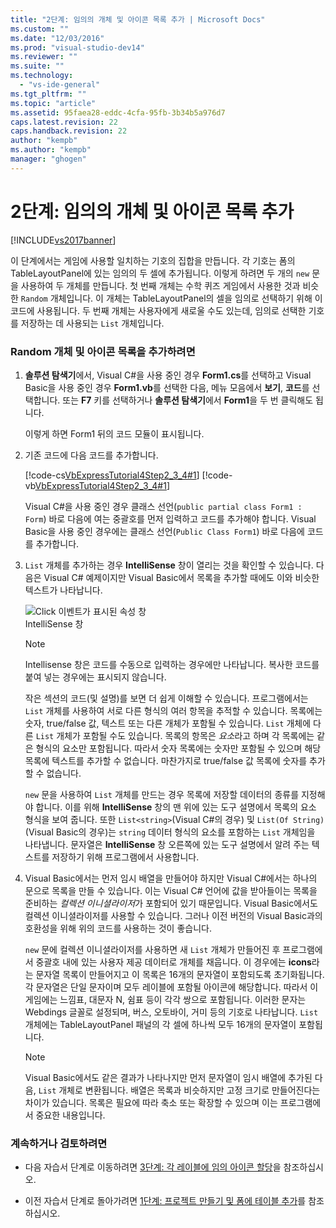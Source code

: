 ```yaml
---
title: "2단계: 임의의 개체 및 아이콘 목록 추가 | Microsoft Docs"
ms.custom: ""
ms.date: "12/03/2016"
ms.prod: "visual-studio-dev14"
ms.reviewer: ""
ms.suite: ""
ms.technology: 
  - "vs-ide-general"
ms.tgt_pltfrm: ""
ms.topic: "article"
ms.assetid: 95faea28-eddc-4cfa-95fb-3b34b5a976d7
caps.latest.revision: 22
caps.handback.revision: 22
author: "kempb"
ms.author: "kempb"
manager: "ghogen"
---
```

# 2단계: 임의의 개체 및 아이콘 목록 추가
[!INCLUDE[vs2017banner](../code-quality/includes/vs2017banner.md)]

이 단계에서는 게임에 사용할 일치하는 기호의 집합을 만듭니다.  각 기호는 폼의 TableLayoutPanel에 있는 임의의 두 셀에 추가됩니다.  이렇게 하려면 두 개의 `new` 문을 사용하여 두 개체를 만듭니다.  첫 번째 개체는 수학 퀴즈 게임에서 사용한 것과 비슷한 `Random` 개체입니다.  이 개체는 TableLayoutPanel의 셀을 임의로 선택하기 위해 이 코드에 사용됩니다.  두 번째 개체는 사용자에게 새로울 수도 있는데, 임의로 선택한 기호를 저장하는 데 사용되는 `List` 개체입니다.  
  
### Random 개체 및 아이콘 목록을 추가하려면  
  
1.  **솔루션 탐색기**에서, Visual C\#을 사용 중인 경우 **Form1.cs**를 선택하고 Visual Basic을 사용 중인 경우 **Form1.vb**를 선택한 다음, 메뉴 모음에서 **보기**, **코드**를 선택합니다.  또는 **F7** 키를 선택하거나 **솔루션 탐색기**에서 **Form1**을 두 번 클릭해도 됩니다.  
  
     이렇게 하면 Form1 뒤의 코드 모듈이 표시됩니다.  
  
2.  기존 코드에 다음 코드를 추가합니다.  
  
     [!code-cs[VbExpressTutorial4Step2_3_4#1](../ide/codesnippet/CSharp/step-2-add-a-random-object-and-a-list-of-icons_1.cs)]
     [!code-vb[VbExpressTutorial4Step2_3_4#1](../ide/codesnippet/VisualBasic/step-2-add-a-random-object-and-a-list-of-icons_1.vb)]  
  
     Visual C\#을 사용 중인 경우 클래스 선언\(`public partial class Form1 : Form`\) 바로 다음에 여는 중괄호를 먼저 입력하고 코드를 추가해야 합니다.  Visual Basic을 사용 중인 경우에는 클래스 선언\(`Public Class Form1`\) 바로 다음에 코드를 추가합니다.  
  
3.  `List` 개체를 추가하는 경우 **IntelliSense** 창이 열리는 것을 확인할 수 있습니다.  다음은 Visual C\# 예제이지만 Visual Basic에서 목록을 추가할 때에도 이와 비슷한 텍스트가 나타납니다.  
  
     ![Click 이벤트가 표시된 속성 창](../ide/media/express_listintellisense.png "Express\_ListIntellisense")  
IntelliSense 창  
  
    > [!NOTE]
    >  Intellisense 창은 코드를 수동으로 입력하는 경우에만 나타납니다.  복사한 코드를 붙여 넣는 경우에는 표시되지 않습니다.  
  
     작은 섹션의 코드\(및 설명\)를 보면 더 쉽게 이해할 수 있습니다.  프로그램에서는 `List` 개체를 사용하여 서로 다른 형식의 여러 항목을 추적할 수 있습니다.  목록에는 숫자, true\/false 값, 텍스트 또는 다른 개체가 포함될 수 있습니다.  `List` 개체에 다른 `List` 개체가 포함될 수도 있습니다.  목록의 항목은 *요소*라고 하며 각 목록에는 같은 형식의 요소만 포함됩니다.  따라서 숫자 목록에는 숫자만 포함될 수 있으며 해당 목록에 텍스트를 추가할 수 없습니다.  마찬가지로 true\/false 값 목록에 숫자를 추가할 수 없습니다.  
  
     `new` 문을 사용하여 `List` 개체를 만드는 경우 목록에 저장할 데이터의 종류를 지정해야 합니다.  이를 위해 **IntelliSense** 창의 맨 위에 있는 도구 설명에서 목록의 요소 형식을 보여 줍니다.  또한 `List<string>`\(Visual C\#의 경우\) 및 `List(Of String)`\(Visual Basic의 경우\)는 `string` 데이터 형식의 요소를 포함하는 `List` 개체임을 나타냅니다.  문자열은 **IntelliSense** 창 오른쪽에 있는 도구 설명에서 알려 주는 텍스트를 저장하기 위해 프로그램에서 사용합니다.  
  
4.  Visual Basic에서는 먼저 임시 배열을 만들어야 하지만 Visual C\#에서는 하나의 문으로 목록을 만들 수 있습니다.  이는 Visual C\# 언어에 값을 받아들이는 목록을 준비하는 *컬렉션 이니셜라이저*가 포함되어 있기 때문입니다.  Visual Basic에서도 컬렉션 이니셜라이저를 사용할 수 있습니다.  그러나 이전 버전의 Visual Basic과의 호환성을 위해 위의 코드를 사용하는 것이 좋습니다.  
  
     `new` 문에 컬렉션 이니셜라이저를 사용하면 새 `List` 개체가 만들어진 후 프로그램에서 중괄호 내에 있는 사용자 제공 데이터로 개체를 채웁니다.  이 경우에는 **icons**라는 문자열 목록이 만들어지고 이 목록은 16개의 문자열이 포함되도록 초기화됩니다.  각 문자열은 단일 문자이며 모두 레이블에 포함될 아이콘에 해당합니다.  따라서 이 게임에는 느낌표, 대문자 N, 쉼표 등이 각각 쌍으로 포함됩니다. 이러한 문자는 Webdings 글꼴로 설정되며, 버스, 오토바이, 거미 등의 기호로 나타납니다. `List` 개체에는 TableLayoutPanel 패널의 각 셀에 하나씩 모두 16개의 문자열이 포함됩니다.  
  
    > [!NOTE]
    >  Visual Basic에서도 같은 결과가 나타나지만 먼저 문자열이 임시 배열에 추가된 다음, `List` 개체로 변환됩니다.  배열은 목록과 비슷하지만 고정 크기로 만들어진다는 차이가 있습니다.  목록은 필요에 따라 축소 또는 확장할 수 있으며 이는 프로그램에서 중요한 내용입니다.  
  
### 계속하거나 검토하려면  
  
-   다음 자습서 단계로 이동하려면 [3단계: 각 레이블에 임의 아이콘 할당](../ide/step-3-assign-a-random-icon-to-each-label.md)을 참조하십시오.  
  
-   이전 자습서 단계로 돌아가려면 [1단계: 프로젝트 만들기 및 폼에 테이블 추가](../ide/step-1-create-a-project-and-add-a-table-to-your-form.md)를 참조하십시오.